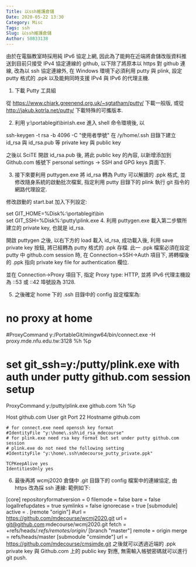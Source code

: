 ```yaml
---
Title: 以ssh維護倉儲
Date: 2020-05-22 13:30
Category: Misc
Tags: ssh
Slug: 以ssh維護倉儲
Author: 50833138
---
```


由於在電腦教室時採用純 IPv6 協定上網, 因此為了能夠在近端將倉儲改版資料推送到目前只接受 IPv4 協定連線的 github, 以下除了將原本以 https 對 github 連線, 改為以 ssh 協定連線外, 在 Windows 環境下必須利用 putty 與 plink, 設定 putty 格式的 .ppk 以及能夠同時支援 IPv4 與 IPv6 的代理主機.

<!-- PELICAN_END_SUMMARY -->
1. 下載 Putty 工具組

從 https://www.chiark.greenend.org.uk/~sgtatham/putty/ 下載一般版, 或從 http://jakub.kotrla.net/putty/ 下載特殊的可攜版本.

2. 利用 y:\portablegit\bin\sh.exe 進入 shell 命令環境後, 以 

ssh-keygen -t rsa -b 4096 -C "使用者學號"
在 /y/home/.ssh 目錄下建立 id_rsa 與 id_rsa.pub 等 private key 與 public key

之後以 SciTE 開啟 id_rsa.pub 後, 將此 public key 的內容, 以新增添加到 Github.com 帳號下 personal settings -> SSH and GPG keys 頁面下.

3. 接下來要利用 puttygen.exe 將 id_rsa 轉為 Putty 可以解讀的 .ppk 格式, 並修改隨身系統的啟動批次檔案, 指定利用 putty 目錄下的 plink 執行 git 指令的網路代理設定.

修改啟動的 start.bat 加入下列設定:
 
set GIT_HOME=%Disk%:\portablegit\bin\
set GIT_SSH=%Disk%:\putty\plink.exe
4. 利用 puttygen.exe 載入第二步驟所建立的 private key, 也就是 id_rsa.

開啟 puttygen 之後, 以右下方的 load 載入 id_rsa, 成功載入後, 利用 save private key 按鈕, 將已經轉為 putty 格式的 .ppk 存檔. 此一 .ppk 檔案必須在設定 putty 中 github.com session 時, 在 Connection->SSH->Auth 項目下, 將轉檔後的 .ppk 指向 private key file for authentication 欄位. 

並在 Connection->Proxy 項目下, 指定 Proxy type: HTTP, 並將 IPv6 代理主機設為 ::53 或 ::42 埠號設為 3128.

5. 之後確定 home 下的 .ssh 目錄中的 config 設定檔案為:

# no proxy at home
#ProxyCommand y:/PortableGit/mingw64/bin/connect.exe -H proxy.mde.nfu.edu.tw:3128 %h %p
# set git_ssh=y:/putty/plink.exe with auth under putty github.com session setup
ProxyCommand y:/putty/plink.exe github.com %h %p
  
Host github.com
    User git
    Port 22
    Hostname github.com
     
    # for connect.exe need openssh key format
    #IdentityFile "y:\home\.ssh\id_rsa_mdecourse"
    # for plink.exe need rsa key format but set under putty github.com session
    # plink.exe do not need the following setting
    #IdentityFile "y:\home\.ssh\mdecourse_putty_private.ppk"
  
    TCPKeepAlive yes
    IdentitiesOnly yes
6. 最後再將 wcmj2020 倉儲中 .git 目錄下的 config 檔案中的連線協定, 由 https 改為採 ssh 連線: 範例如下:

[core]
    repositoryformatversion = 0
    filemode = false
    bare = false
    logallrefupdates = true
    symlinks = false
    ignorecase = true
[submodule]
    active = .
[remote "origin"]
    #url = https://github.com/mdecourse/wcmj2020.git
    url = git@github.com:mdecourse/wcmj2020.git
    fetch = +refs/heads/*:refs/remotes/origin/*
[branch "master"]
    remote = origin
    merge = refs/heads/master
[submodule "cmsimde"]
    url = https://github.com/mdecourse/cmsimde.git
之後就可以透過近端的 .ppk private key 與 Github.com 上的 public key 對應, 無需輸入帳號密碼就可以進行 git push.


